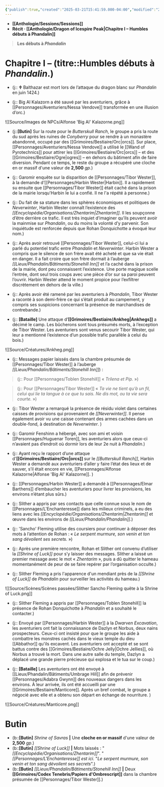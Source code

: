 ```yaml
---
{"publish":true,"created":"2025-03-21T15:41:59.000-04:00","modified":"2025-03-21T15:41:59.000-04:00","cssclasses":""}
---
```



- **[[Anthologie/Sessions/Sessions]]**
- **Récit · [[Anthologie/Dragon of Icespire Peak\|Chapitre I – Humbles débuts à Phandalin]]**

> **Les débuts à *Phandalin***

# **Chapitre I –** (titre::**Humbles débuts à *Phandalin*.**)

- (j:: **♰** Balthazar est mort lors de l’attaque du dragon blanc sur *Phandalin* en juin 1424.)

- (j:: Big Al Kalazorn a été sauvé par les aventuriers, grâce à [[Personnages/Aventuriers/Nessa Vendove]] transformée en une illusion d’orc.)

![[Source/Images de NPCs/Alfonse 'Big Al' Kalazorne.png]]

- (j::**[Butin]** Sur la route pour le *Butterskull Ranch*, le groupe a pris la route du sud après les ruines de *Conyberry* pour se rendre à un monastère abandonné, occupé par des [[Grimoires/Bestiaire/Orc\|orcs]]. Sur place, [[Personnages/Aventuriers/Nessa Vendove]] a utilisé le [[Wand of Pyrotechnics]] pour attirer les [[Grimoires/Bestiaire/Orc\|orcs]] – et des [[Grimoires/Bestiaire/Ogre\|ogres]] – en dehors du bâtiment afin de faire diversion. Pendant ce temps, le reste du groupe a récupéré une cloche en or massif d'une valeur de **2,500** *gp*.)

- (j:: Garomir enquête sur la disparition de [[Personnages/Tibor Wester]], à la demande d’[[Personnages/Harbin Wester\|Harbin]]. Il a rapidement su ensuite que [[Personnages/Tibor Wester]] était caché dans la prison de la mairie lorsqu'Harbin le lui a confié. Il ne l'a répété à personne.)

- (j:: Du fait de sa stature dans les sphères économiques et politiques de *Neverwinter*, Harbin Wester connaît l’existence des *[[Encyclopédie/Organisations/Zhentarim\|Zhentarim]]*. Il les soupçonne d’être derrière ce trafic. Il est très inquiet d’imaginer qu’ils peuvent avoir la mainmise sur *Phandalin*, ou du moins la volonté d’y parvenir. Son inquiétude est renforcée depuis que Rohan Donquichotte a évoqué leur nom.)

- (j:: Après avoir retrouvé [[Personnages/Tibor Wester]], celui-ci lui a parlé du potentiel trafic entre *Phandalin* et *Neverwinter*. Harbin Wester a compris que le silence de son frère avait été acheté et que sa vie était en danger. Il a fait croire que son frère dormait à l’auberge *[[Lieux/Phandalin/Bâtiments/Stonehill Inn]]* et l’a caché dans la prison de la mairie, dont peu connaissent l’existence. Une porte magique scelle l’entrée, dont seul trois coups avec une pièce d’or sur sa paroi peuvent l’ouvrir. Harbin Wester attend le moment propice pour l’exfiltrer discrètement en dehors de la ville.)

- (j:: Après avoir été ramené par les aventuriers à *Phandalin*, Tibor Wester a raconté à son demi-frère ce qui s’était produit au campement, y compris ses suspicions concernant la présence de marchandises de contrebande.)

- (j:: **[Bataille]** Une attaque d’**[[Grimoires/Bestiaire/Ankheg\|Ankhegs]]** a décimé le camp. Les bûcherons sont tous présumés morts, à l’exception de Tibor Wester. Les aventuriers sont venus secourir Tibor Wester, qui leur a mentionné l’existence d’un possible trafic parallèle à celui du bois.)

![[Source/Créatures/Ankheg.png]]

- (j:: Messages papier laissés dans la chambre présumée de [[Personnages/Tibor Wester]] à l’auberge *[[Lieux/Phandalin/Bâtiments/Stonehill Inn]]*) :  

> (j:: Pour [[Personnages/Toblen Stonehill]] « *Trilena et Pip.* »)

> (j:: Pour [[Personnages/Tibor Wester]] « *Ta vie ne tient qu’à un fil, celui qui lie ta langue à ce que tu sais. Ne dis mot, ou ta vie sera courte.* »)

- (j:: Tibor Wester a remarqué la présence de résidu violet dans certaines caisses de provisions qui provenaient de *[[Neverwinter]]*. Il pense également avoir vu une caisse contenant des armes cachées dans un double-fond, à destination de *Neverwinter*.  )

- (j:: Garomir Fenshinn a hébergé, avec son ami et voisin [[Personnages/Huguenar Toren]], les aventuriers alors que ceux-ci n’avaient pas d’endroit où dormir lors de leur 2e nuit à *Phandalin*.)

- (j:: Ayant reçu le rapport d’une attaque d'**[[Grimoires/Bestiaire/Orc\|orcs]]** sur le *[[Butterskull Ranch]]*, Harbin Wester a demandé aux aventuriers d’aller y faire l’état des lieux et de sauver, s’il était encore en vie, [[Personnages/Alfonse Kalazorne\|Alfonse 'Big Al' Kalazorne]]. )

- (j:: [[Personnages/Harbin Wester]] a demandé à [[Personnages/Elmar Barthens]] d’embaucher les aventuriers pour livrer les provisions, les environs n’étant plus sûrs.)

- (j:: Slither a appris par ses contacts que celle connue sous le nom de [[Personnages/L'Enchanteresse]] dans les milieux criminels, a eu des liens avec les *[[Encyclopédie/Organisations/Zhentarim\|Zhentarim]]* et œuvre dans les environs de *[[Lieux/Phandalin/Phandalin]]*.)  

- (j:: 'Sancho' Fleming utilise des coursiers pour continuer à déposer des mots à l’attention de Rohan : « *Le serpent murmure, son venin et ton sang dévoilent ses secrets.* »)

- (j:: Après une première rencontre, Rohan et Slither ont convenu d’utiliser la *[[Shrine of Luck]]* pour s’y laisser des messages. Slither a laissé un premier message avec le mot « *Zhentarim* », puis a dû quitter le hameau momentanément de peur de se faire repérer par l’organisation occulte.)

- (j:: Slither Fleming a pris l'apparence d'un mendiant  près de la *[[Shrine of Luck]]* de *Phandalin* pour surveiller les activités du hameau.)

![[Source/Scènes/Scènes passées/Slither Sancho Fleming quête à la Shrine of Luck.png]]

- (j:: Slither Fleming a appris par [[Personnages/Toblen Stonehill]] la présence de Rohan Donquichotte à *Phandalin* et a souhaité le contacter.)

- (j:: Envoyé par [[Personnages/Harbin Wester]] à la *Dwarven Excavation*, les aventuriers ont fait la connaissance de Dazlyn et Norbus, deux nains prospecteurs. Ceux-ci ont insisté pour que le groupe les aide à combattre les monstres cachés dans le vieux temple du dieu [[Abbathor]] qu'ils excavent. Les aventuriers ont accepté et se sont battus contre des [[Grimoires/Bestiaire/Ochre Jelly\|Ochre Jellies]], où Norbus a trouvé la mort. Dans une autre salle du temple, Dazlyn a déplacé une grande pierre précieuse qui explosa et le tua sur le coup.)

- (j:: **[Bataille]** Les aventuriers ont été envoyé à [[Lieux/Phandalin/Bâtiments/Umbrage Hill]] afin de prévenir [[Personnages/Adabra Gwynn]] des nouveaux dangers dans les environs. À leur arrivée, ils ont été accueilli par une [[Grimoires/Bestiaire/Manticore]]. Après un bref combat, le groupe a négocié avec elle et a obtenu son départ en échange de nourriture. )

![[Source/Créatures/Manticore.png]]

# Butin

- (b::**[Butin]** *Shrine of Savras* **|** Une **cloche en or massif** d'une valeur de **2,500** *gp*.)
- (b::**[Butin]** *[[Shrine of Luck]]* **|** Mots laissés : "*[[Encyclopédie/Organisations/Zhentarim]]*". "*[[Personnages/L'Enchanteresse]] est ici.* "*Le serpent murmure, son venin et ton sang dévoilent ses secrets*".)
- (b::**[Butin]** *[[Lieux/Phandalin/Bâtiments/Stonehill Inn]]* **|** Deux **[[Grimoires/Codex Tenebris/Papiers d'Ombrescript]]** dans la chambre présumée de [[Personnages/Tibor Wester]].)
